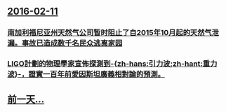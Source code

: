 ## [2016-02-11](/zh/news/2016/02/11/index.md)

### [ 南加利福尼亚州天然气公司暂时阻止了自2015年10月起的天然气泄漏。事故已造成数千名民众逃离家园 ](/zh/news/2016/02/11/南加利福尼亚州天然气公司暂时阻止了自2015年10月起的天然气泄漏-事故已造成数千名民众逃离家园.md)
### [ LIGO計劃的物理學家宣佈探測到-{zh-hans:引力波;zh-hant:重力波}-，證實一百年前愛因斯坦廣義相對論的預測。](/zh/news/2016/02/11/LIGO計劃的物理學家宣佈探測到-zh-hans-引力波-zh-hant-重力波-證實一百年前愛因斯坦廣義相對論.md)
## [前一天...](/zh/news/2016/02/9/index.md)

